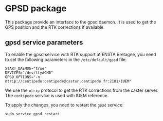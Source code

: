 # GPSD package
This package provide an interface to the gpsd daemon. It is used to get the GPS position and the RTK corrections if available.


## gpsd service parameters
To enable the gpsd service with RTK support at ENSTA Bretagne, you need to set the following parameters in the
`/etc/default/gpsd` file:

    START_DAEMON="true"
    DEVICES="/dev/ttyACM0"
    GPSD_OPTIONS="-n ntrip://centipede:centipede@caster.centipede.fr:2101/IUEM"

We use the `ntrip` protocol to get the RTK corrections from the caster server. The `centipede` service is used with IUEM reference.

To apply the changes, you need to restart the `gpsd` service:

    sudo service gpsd restart

